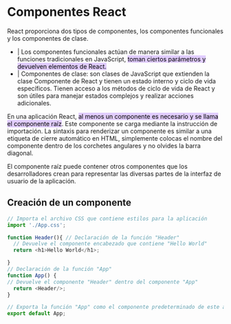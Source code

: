 <i class="time"></i>
<div class="head"><h1>Componentes React</h1></div>

React proporciona dos tipos de componentes, los componentes funcionales y los componentes de clase. 
+ | Los componentes funcionales actúan de manera similar a las funciones tradicionales en JavaScript, <mark style="background: #D2B3FFA6;">toman ciertos parámetros y devuelven elementos de React.</mark>
+ | Componentes de clase: son clases de JavaScript que extienden la clase Componente de React y tienen un estado interno y ciclo de vida específicos. Tienen acceso a los métodos de ciclo de vida de React y son útiles para manejar estados complejos y realizar acciones adicionales.

En una aplicación React, <mark style="background: #D2B3FFA6;">al menos un componente es necesario y se llama el componente raíz</mark>. Este componente se carga mediante la instrucción de importación. La sintaxis para renderizar un componente es similar a una etiqueta de cierre automático en HTML, simplemente colocas el nombre del componente dentro de los corchetes angulares y no olvides la barra diagonal. 

El componente raíz puede contener otros componentes que los desarrolladores crean para representar las diversas partes de la interfaz de usuario de la aplicación.

## Creación de un componente

```js
// Importa el archivo CSS que contiene estilos para la aplicación
import './App.css'; 

function Header(){ // Declaración de la función "Header"
  // Devuelve el componente encabezado que contiene "Hello World"
  return <h1>Hello World</h1>; 

}
// Declaración de la función "App"
function App() { 
// Devuelve el componente "Header" dentro del componente "App"
  return <Header/>; 
}

// Exporta la función "App" como el componente predeterminado de este archivo
export default App; 

```
